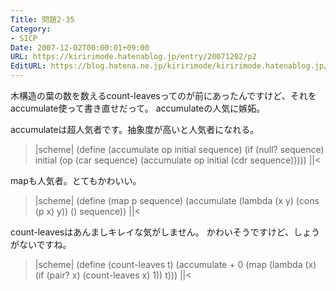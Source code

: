 ```yaml
---
Title: 問題2-35
Category:
- SICP
Date: 2007-12-02T00:00:01+09:00
URL: https://kiririmode.hatenablog.jp/entry/20071202/p2
EditURL: https://blog.hatena.ne.jp/kiririmode/kiririmode.hatenablog.jp/atom/entry/8454420450078216049
---
```



木構造の葉の数を数えるcount-leavesってのが前にあったんですけど、それをaccumulate使って書き直せだって。
accumulateの人気に嫉妬。


accumulateは超人気者です。抽象度が高いと人気者になれる。
>|scheme|
(define (accumulate op initial sequence)
  (if (null? sequence)
      initial
      (op (car sequence)
	  (accumulate op initial (cdr sequence)))))
||<

mapも人気者。とてもかわいい。
>|scheme|
(define (map p sequence)
  (accumulate (lambda (x y)
		(cons (p x) y))
	      ()
	      sequence))
||<

count-leavesはあんましキレイな気がしません。
かわいそうですけど、しょうがないですね。
>|scheme|
(define (count-leaves t)
  (accumulate + 0 (map (lambda (x)
			 (if (pair? x) (count-leaves x) 1))
		       t)))
||<
